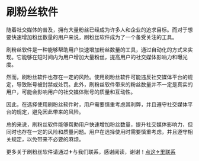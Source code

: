 # 刷粉丝软件

随着社交媒体的普及，拥有大量粉丝已经成为许多人和企业的追求目标。而对于想要快速增加粉丝数量的用户来说，刷粉丝软件成为了一个备受关注的工具。

刷粉丝软件是一种能够帮助用户快速增加粉丝数量的工具，通过自动化的方式来实现。它能够在短时间内为用户增加大量粉丝，提高用户的社交媒体影响力和曝光度。

然而，刷粉丝软件也存在一定的风险。使用刷粉丝软件可能违反社交媒体平台的规定，导致账号被封禁或处罚。此外，刷粉丝软件带来的粉丝数量并不一定是真实的用户，可能会影响用户的社交媒体账号的质量和互动性。

因此，在选择使用刷粉丝软件时，用户需要慎重考虑其利弊，并且遵守社交媒体平台的规定，避免因此带来的风险。

总的来说，刷粉丝软件能够帮助用户快速增加粉丝数量，提升社交媒体影响力，但同时也存在一定的风险和质量问题。用户在选择使用时需要慎重考虑，并且遵守相关规定，以免带来不必要的麻烦。

更多关于刷粉丝软件请通过✈与我们联系，感谢阅读，谢谢！[点这✈里联系](https://gg.k02.cc)